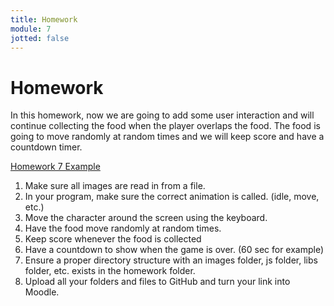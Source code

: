 ```yaml
---
title: Homework
module: 7
jotted: false
---
```


# Homework

In this homework, now we are going to add some user interaction and will continue collecting the food when the player overlaps the food.  The food is going to move randomly at random times and we will keep score and have a countdown timer.

<a href="https://github.com/Montana-Media-Arts/220_CreativeCoding2-Spring2024-Samples/tree/main/Homework%205/" target="_blank">Homework 7 Example</a>
 
1. Make sure all images are read in from a file.
2. In your program, make sure the correct animation is called. (idle, move, etc.)
3. Move the character around the screen using the keyboard.
4. Have the food move randomly at random times.
5. Keep score whenever the food is collected
6. Have a countdown to show when the game is over. (60 sec for example)
7. Ensure a proper directory structure with an images folder, js folder, libs folder, etc. exists in the homework folder.
8. Upload all your folders and files to GitHub and turn your link into Moodle.
